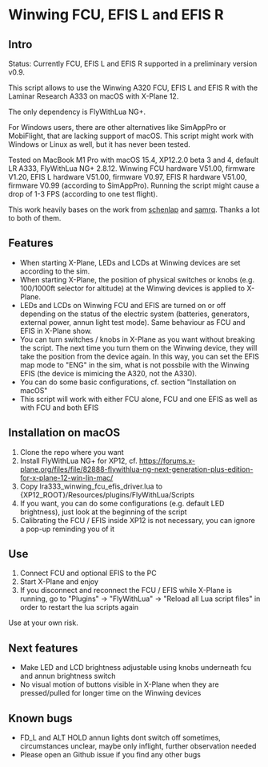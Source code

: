 # Winwing FCU, EFIS L and EFIS R

## Intro

Status: Currently FCU, EFIS L and EFIS R supported in a preliminary version v0.9.

This script allows to use the Winwing A320 FCU, EFIS L and EFIS R with the Laminar Research A333 on macOS with X-Plane 12. 

The only dependency is FlyWithLua NG+.

For Windows users, there are other alternatives like SimAppPro or MobiFlight, that are lacking support of macOS. This script might work with Windows or Linux as well, but it has never been tested. 

Tested on MacBook M1 Pro with macOS 15.4, XP12.2.0 beta 3 and 4, default LR A333, FlyWithLua NG+ 2.8.12. Winwing FCU hardware V51.00, firmware V1.20, EFIS L hardware V51.00, firmware V0.97, EFIS R hardware V51.00, firmware V0.99 (according to SimAppPro). Running the script might cause a drop of 1-3 FPS (according to one test flight).

This work heavily bases on the work from [schenlap](https://github.com/schenlap/winwing_fcu) and [samrq](https://github.com/samrq/winwing_fcu/tree/main). Thanks a lot to both of them. 

## Features

* When starting X-Plane, LEDs and LCDs at Winwing devices are set according to the sim. 
* When starting X-Plane, the position of physical switches or knobs (e.g. 100/1000ft selector for altitude) at the Winwing devices is applied to X-Plane.
* LEDs and LCDs on Winwing FCU and EFIS are turned on or off depending on the status of the electric system (batteries, generators, external power, annun light test mode). Same behaviour as FCU and EFIS in X-Plane show.
* You can turn switches / knobs in X-Plane as you want without breaking the script. The next time you turn them on the Winwing device, they will take the position from the device again. In this way, you can set the EFIS map mode to "ENG" in the sim, what is not possbile with the Winwing EFIS (the  device is mimicing the A320, not the A330).
* You can do some basic configurations, cf. section "Installation on macOS"
* This script will work with either FCU alone, FCU and one EFIS as well as with FCU and both EFIS 

## Installation on macOS

1. Clone the repo where you want
2. Install FlyWithLua NG+ for XP12, cf. https://forums.x-plane.org/files/file/82888-flywithlua-ng-next-generation-plus-edition-for-x-plane-12-win-lin-mac/
3. Copy lra333_winwing_fcu_efis_driver.lua to {XP12_ROOT}/Resources/plugins/FlyWithLua/Scripts
4. If you want, you can do some configurations (e.g. default LED brightness), just look at the beginning of the script
5. Calibrating the FCU / EFIS inside XP12 is not necessary, you can ignore a pop-up reminding you of it

## Use

1. Connect FCU and optional EFIS to the PC
2. Start X-Plane and enjoy
3. If you disconnect and reconnect the FCU / EFIS while X-Plane is running, go to "Plugins" -> "FlyWithLua" -> "Reload all Lua script files" in order to restart the lua scripts again

Use at your own risk. 

## Next features
* Make LED and LCD brightness adjustable using knobs underneath fcu and annun brightness switch
* No visual motion of buttons visible in X-Plane when they are pressed/pulled for longer time on the Winwing devices


## Known bugs
* FD_L and ALT HOLD annun lights dont switch off sometimes, circumstances unclear, maybe only inflight, further observation needed
* Please open an Github issue if you find any other bugs

